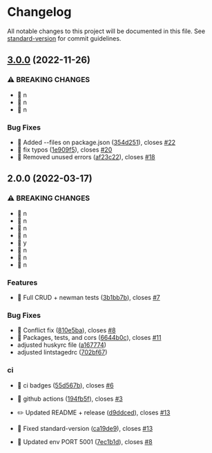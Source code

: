 # Changelog

All notable changes to this project will be documented in this file. See [standard-version](https://github.com/conventional-changelog/standard-version) for commit guidelines.

## [3.0.0](https://github.com/codingwithmanny/nodets-base/compare/v2.0.0...v3.0.0) (2022-11-26)


### ⚠ BREAKING CHANGES

* 🧨 n
* 🧨 n
* 🧨 n

### Bug Fixes

* 🐛 Added --files on package.json ([354d251](https://github.com/codingwithmanny/nodets-base/commit/354d251a2b8e07b26f20922891376cd9ec13329b)), closes [#22](https://github.com/codingwithmanny/nodets-base/issues/22)
* 🐛 fix typos ([1e909f5](https://github.com/codingwithmanny/nodets-base/commit/1e909f5bb7ea66be301a10d0794b2ea8a912db4a)), closes [#20](https://github.com/codingwithmanny/nodets-base/issues/20)
* 🐛 Removed unused errors ([af23c22](https://github.com/codingwithmanny/nodets-base/commit/af23c22ee6a37d1c05cbf5204ec97ff016dc50fe)), closes [#18](https://github.com/codingwithmanny/nodets-base/issues/18)

## 2.0.0 (2022-03-17)


### ⚠ BREAKING CHANGES

* 🧨 n
* 🧨 n
* 🧨 n
* 🧨 n
* 🧨 y
* 🧨 n
* 🧨 n
* 🧨 n

### Features

* 🎸 Full CRUD + newman tests ([3b1bb7b](https://github.com/codingwithmanny/nodets-base/commit/3b1bb7b6b042e4fc48b2eff59cc12d5390910f72)), closes [#7](https://github.com/codingwithmanny/nodets-base/issues/7)


### Bug Fixes

* 🐛 Conflict fix ([810e5ba](https://github.com/codingwithmanny/nodets-base/commit/810e5bab9f56deb21928103752042eed1456a0f7)), closes [#8](https://github.com/codingwithmanny/nodets-base/issues/8)
* 🐛 Packages, tests, and cors ([6644b0c](https://github.com/codingwithmanny/nodets-base/commit/6644b0c1af71c8c8216f433d8c7c59ae599980bc)), closes [#11](https://github.com/codingwithmanny/nodets-base/issues/11)
* adjusted huskyrc file ([a167774](https://github.com/codingwithmanny/nodets-base/commit/a16777417b9bf890dd8c10ed06bb9735a9ff3c77))
* adjusted lintstagedrc ([702bf67](https://github.com/codingwithmanny/nodets-base/commit/702bf67d1b77dede911d563d1d8864d56de26581))


### ci

* 🎡 ci badges ([55d567b](https://github.com/codingwithmanny/nodets-base/commit/55d567b08d872efedea4eb55fb08f7cc0a5cef0f)), closes [#6](https://github.com/codingwithmanny/nodets-base/issues/6)
* 🎡 github actions ([194fb5f](https://github.com/codingwithmanny/nodets-base/commit/194fb5f0c160a7af783a1c0306ddf9f979f861ff)), closes [#3](https://github.com/codingwithmanny/nodets-base/issues/3)


* ✏️ Updated README + release ([d9ddced](https://github.com/codingwithmanny/nodets-base/commit/d9ddcedd7431332e67406c1d10ee3d9830e04d3b)), closes [#13](https://github.com/codingwithmanny/nodets-base/issues/13)
* 🤖 Fixed standard-version ([ca19de9](https://github.com/codingwithmanny/nodets-base/commit/ca19de9ae72e5153fbfee8a354545d2cfd5cc582)), closes [#13](https://github.com/codingwithmanny/nodets-base/issues/13)
* 🤖 Updated env PORT 5001 ([7ec1b1d](https://github.com/codingwithmanny/nodets-base/commit/7ec1b1d97fa7f27c80dff031c1c7a6ab89797a4d)), closes [#8](https://github.com/codingwithmanny/nodets-base/issues/8)
